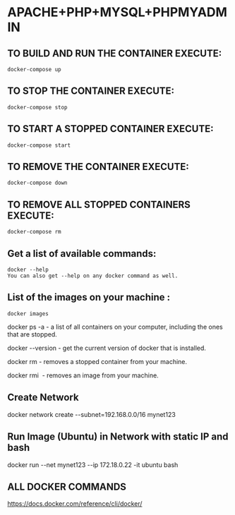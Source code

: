 ﻿# APACHE+PHP+MYSQL+PHPMYADMIN

## TO BUILD AND RUN THE CONTAINER EXECUTE:
    docker-compose up

## TO STOP THE CONTAINER EXECUTE:
    docker-compose stop

## TO START A STOPPED CONTAINER EXECUTE:
    docker-compose start

## TO REMOVE THE CONTAINER EXECUTE:
    docker-compose down

## TO REMOVE ALL STOPPED CONTAINERS EXECUTE:
    docker-compose rm

## Get a list of available commands:
    docker --help
    You can also get --help on any docker command as well.

## List of the images on your machine :
    docker images

docker ps -a - a list of all containers on your computer, including the ones that are stopped.

docker --version - get the current version of docker that is installed.

docker rm <container ID or name> - removes a stopped container from your machine.

docker rmi <image ID or name> - removes an image from your machine.

## Create Network
docker network create --subnet=192.168.0.0/16 mynet123

## Run Image (Ubuntu) in Network with static IP and bash
docker run --net mynet123 --ip 172.18.0.22 -it ubuntu bash

## ALL DOCKER COMMANDS
https://docs.docker.com/reference/cli/docker/
